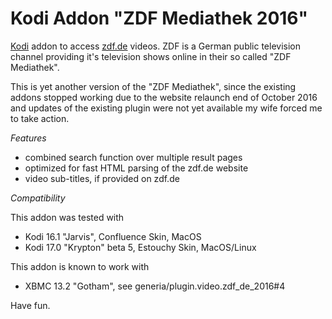 # Kodi Addon "ZDF Mediathek 2016"

[Kodi](https://kodi.tv/) addon to access [zdf.de](https://www.zdf.de) videos.
ZDF is a German public television channel providing it's television shows online in their so called "ZDF Mediathek".

This is yet another version of the "ZDF Mediathek", since the existing addons stopped working due to the website relaunch 
end of October 2016 and updates of the existing plugin were not yet available my wife forced me to take action.


*Features*
- combined search function over multiple result pages
- optimized for fast HTML parsing of the zdf.de website
- video sub-titles, if provided on zdf.de 


*Compatibility*

This addon was tested with 
- Kodi 16.1 "Jarvis", Confluence Skin, MacOS
- Kodi 17.0 "Krypton" beta 5, Estouchy Skin, MacOS/Linux 

This addon is known to work with
- XBMC 13.2 "Gotham", see generia/plugin.video.zdf_de_2016#4

Have fun.
